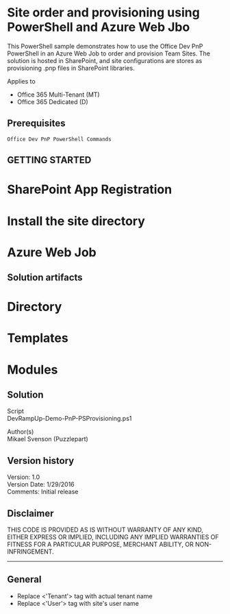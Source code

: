 # Site order and provisioning using PowerShell and Azure Web Jbo

This PowerShell sample demonstrates how to use the Office Dev PnP PowerShell in an Azure Web Job
to order and provision Team Sites. The solution is hosted in SharePoint, and site configurations
are stores as provisioning .pnp files in SharePoint libraries.

Applies to


- Office 365 Multi-Tenant (MT)
- Office 365 Dedicated (D)

## Prerequisites ##
	Office Dev PnP PowerShell Commands

## GETTING STARTED ##

# SharePoint App Registration

# Install the site directory

# Azure Web Job

## Solution artifacts

# Directory

# Templates

# Modules

## Solution ##
Script	
DevRampUp-Demo-PnP-PSProvisioning.ps1	

Author(s)</br>
Mikael Svenson (Puzzlepart)

## Version history ##
Version:	1.0	</br>
Version	Date:  1/29/2016<br>
Comments:		Initial release</br>


## **Disclaimer** 
THIS CODE IS PROVIDED AS IS WITHOUT WARRANTY OF ANY KIND, EITHER EXPRESS OR IMPLIED, INCLUDING ANY IMPLIED WARRANTIES OF FITNESS FOR A PARTICULAR PURPOSE, MERCHANT ABILITY, OR NON-INFRINGEMENT.
________________________________________
## General ##
- Replace <'Tenant'> tag with actual tenant name
- Replace <'User'> tag with site's user name


